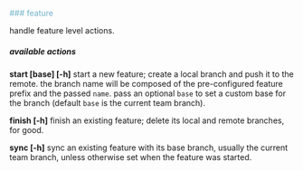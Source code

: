 
<span style="color: #72b3cc">### feature</span>

handle feature level actions.

##### available actions

   **start <name> [base] [-h]**
      start a new feature; create a local branch and push it to the remote.
      the branch name will be composed of the pre-configured feature prefix and the passed `name`.
      pass an optional `base` to set a custom base for the branch (default `base` is the current team branch).
 
   **finish <name> [-h]**
      finish an existing feature; delete its local and remote branches, for good.
 
   **sync <name> [-h]**
      sync an existing feature with its base branch, usually the current team branch, unless otherwise set when the feature was started.
 